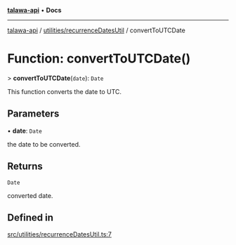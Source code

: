 [**talawa-api**](../../../README.md) • **Docs**

***

[talawa-api](../../../modules.md) / [utilities/recurrenceDatesUtil](../README.md) / convertToUTCDate

# Function: convertToUTCDate()

\> **convertToUTCDate**(`date`): `Date`

This function converts the date to UTC.

## Parameters

• **date**: `Date`

the date to be converted.

## Returns

`Date`

converted date.

## Defined in

[src/utilities/recurrenceDatesUtil.ts:7](https://github.com/PalisadoesFoundation/talawa-api/blob/92443bb6a5ff3ed66457149a509401986a82e570/src/utilities/recurrenceDatesUtil.ts#L7)
